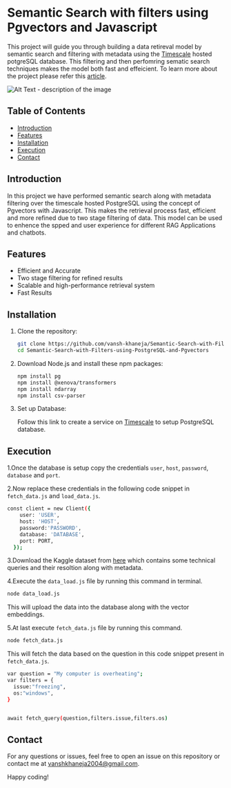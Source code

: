 # Semantic Search with filters using Pgvectors and Javascript
This project will guide you through  building a data retireval model by semantic search and filtering with metadata using the [Timescale](https://console.cloud.timescale.com/) hosted potgreSQL database. This filtering and then perfomring sematic search techniques makes the model both fast and effeicient. To learn more about the project please refer this [article](link).

![Alt Text - description of the image](..)


## Table of Contents

- [Introduction](#introduction)
- [Features](#features)
- [Installation](#installation)
- [Execution](#execution)
- [Contact](#contact)

## Introduction

In this project we have performed semantic search along with metadata filtering over the timescale hosted PostgreSQL using the concept of Pgvectors with Javascript. This makes the retrieval process fast, efficient and more refined due to two stage filtering of data. This model can be used to enhence the spped and user experience for different RAG Applications and chatbots.

## Features

- Efficient and Accurate 
- Two stage filtering for refined results
- Scalable and high-performance retrieval system
- Fast Results

## Installation

1. Clone the repository:

    ```sh
    git clone https://github.com/vansh-khaneja/Semantic-Search-with-Filters-using-PostgreSQL-and-Pgvectors
    cd Semantic-Search-with-Filters-using-PostgreSQL-and-Pgvectors
    ```

2. Download Node.js and install these npm packages:

    ```sh
    npm install pg
    npm install @xenova/transformers
    npm install ndarray
    npm install csv-parser

    ```

3. Set up Database:

    Follow this link to create a service on [Timescale](https://qdrant.tech/documentation/) to setup PostgreSQL database.

## Execution
1.Once the database is setup copy the credentials ```user```, ```host```, ```password```, ```database``` and ```port```.

2.Now replace these credentials in the following code snippet in ```fetch_data.js``` and ```load_data.js```.
```sh
const client = new Client({
    user: 'USER',
    host: 'HOST',
    password:'PASSWORD',
    database: 'DATABASE',
    port: PORT,
  });

```
3.Download the Kaggle dataset from [here](https://www.kaggle.com/datasets/vanshkhaneja/it-queries-data) which contains some technical queries and their resoltion along with metadata.

4.Execute the ```data_load.js``` file by running this command in terminal.

```sh
node data_load.js
```
This will upload the data into the database along with the vector embeddings.

5.At last execute ```fetch_data.js``` file by running this command.

```sh
node fetch_data.js
```
This will fetch the data based on the question in this code snippet present in ```fetch_data.js```.

```sh
var question = "My computer is overheating";
var filters = {
  issue:"freezing",
  os:"windows",
}


await fetch_query(question,filters.issue,filters.os)
```


## Contact

For any questions or issues, feel free to open an issue on this repository or contact me at vanshkhaneja2004@gmail.com.

Happy coding!
